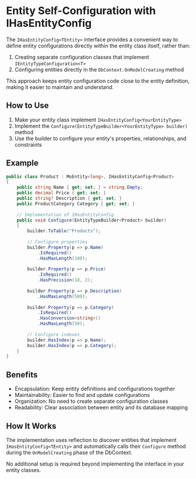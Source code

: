 # Entity Self-Configuration with IHasEntityConfig

The `IHasEntityConfig<TEntity>` interface provides a convenient way to define entity configurations directly within the entity class itself, rather than:
1. Creating separate configuration classes that implement `IEntityTypeConfiguration<T>`
2. Configuring entities directly in the `DbContext.OnModelCreating` method

This approach keeps entity configuration code close to the entity definition, making it easier to maintain and understand.

## How to Use

1. Make your entity class implement `IHasEntityConfig<YourEntityType>`
2. Implement the `Configure(EntityTypeBuilder<YourEntityType> builder)` method
3. Use the builder to configure your entity's properties, relationships, and constraints

## Example

```csharp
public class Product : MoEntity<long>, IHasEntityConfig<Product>
{
    public string Name { get; set; } = string.Empty;
    public decimal Price { get; set; }
    public string? Description { get; set; }
    public ProductCategory Category { get; set; }
    
    // Implementation of IHasEntityConfig
    public void Configure(EntityTypeBuilder<Product> builder)
    {
        builder.ToTable("Products");
        
        // Configure properties
        builder.Property(p => p.Name)
            .IsRequired()
            .HasMaxLength(100);
            
        builder.Property(p => p.Price)
            .IsRequired()
            .HasPrecision(18, 2);
            
        builder.Property(p => p.Description)
            .HasMaxLength(500);
            
        builder.Property(p => p.Category)
            .IsRequired()
            .HasConversion<string>()
            .HasMaxLength(50);
        
        // Configure indexes
        builder.HasIndex(p => p.Name);
        builder.HasIndex(p => p.Category);
    }
}
```

## Benefits

- Encapsulation: Keep entity definitions and configurations together
- Maintainability: Easier to find and update configurations
- Organization: No need to create separate configuration classes
- Readability: Clear association between entity and its database mapping

## How It Works

The implementation uses reflection to discover entities that implement `IHasEntityConfig<TEntity>` and automatically calls their `Configure` method during the `OnModelCreating` phase of the DbContext.

No additional setup is required beyond implementing the interface in your entity classes. 